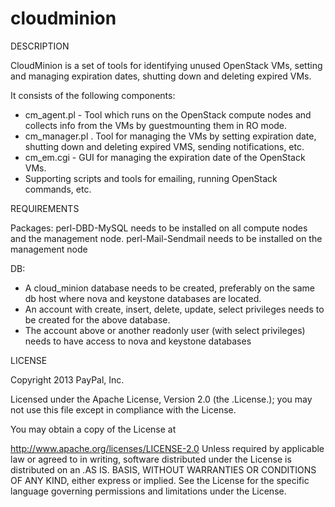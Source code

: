 cloudminion
===========

DESCRIPTION

CloudMinion is a set of tools for identifying unused OpenStack VMs, setting and managing expiration dates, shutting down and deleting expired VMs.

It consists of the following components:
  - cm_agent.pl  - Tool which runs on the OpenStack compute nodes and collects info from the VMs by guestmounting them in RO mode.
  - cm_manager.pl . Tool for managing the VMs by setting expiration date, shutting down and deleting expired VMS, sending notifications, etc.
  - cm_em.cgi  - GUI for managing the expiration date of the OpenStack VMs.
  - Supporting scripts and tools for emailing, running OpenStack commands, etc.



REQUIREMENTS

Packages:
perl-DBD-MySQL needs to be installed on all compute nodes and the management node.
perl-Mail-Sendmail needs to be installed on the management node

DB:
  - A cloud_minion database needs to be created, preferably on the same db host where nova and keystone databases are located.
  - An account with create, insert, delete, update, select privileges needs to be created for the above database.
  - The account above or another readonly user (with select privileges) needs to have access to nova and keystone databases




LICENSE

Copyright 2013 PayPal, Inc.

Licensed under the Apache License, Version 2.0 (the .License.); you may not use this file except in compliance with the License.

You may obtain a copy of the License at

http://www.apache.org/licenses/LICENSE-2.0 Unless required by applicable law or agreed to in writing, software distributed under the License is distributed on an .AS IS. BASIS, WITHOUT WARRANTIES OR CONDITIONS OF ANY KIND, either express or implied. See the License for the specific language governing permissions and limitations under the License.
